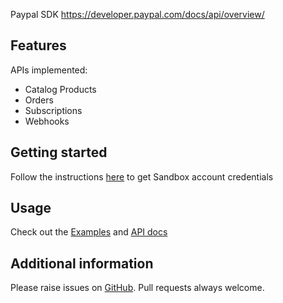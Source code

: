 Paypal SDK <a href="https://developer.paypal.com/docs/api/overview/">https://developer.paypal.com/docs/api/overview/</a>

## Features

APIs implemented:
- Catalog Products
- Orders
- Subscriptions
- Webhooks

## Getting started

Follow the instructions <a href="https://developer.paypal.com/docs/api/overview/#create-sandbox-accounts">here</a> to get Sandbox account credentials

## Usage

Check out the <a href="https://pub.dev/packages/paypal_sdk/example">Examples</a> and <a href="https://pub.dev/documentation/paypal_sdk/latest/">API docs</a> 

## Additional information

Please raise issues on <a href="https://github.com/Omnimind-Ltd/paypal-sdk/issues">GitHub</a>. Pull requests always welcome.
